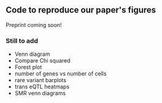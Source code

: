 ## Code to reproduce our paper's figures

Preprint coming soon!

### Still to add

* Venn diagram
* Compare Chi squared
* Forest plot
* number of genes vs number of cells
* rare variant barplots
* trans eQTL heatmaps
* SMR venn diagrams
